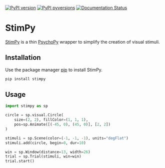 [![PyPI version](https://badge.fury.io/py/stimpy.svg)](https://pypi.python.org/pypi/stimpy)
[![PyPI pyversions](https://img.shields.io/pypi/pyversions/stimpy.svg)](https://pypi.python.org/pypi/stimpy)
[![Documentation Status](https://readthedocs.org/projects/stimpy/badge/?version=latest)](https://stimpy.readthedocs.io/en/latest/?badge=latest)
# StimPy

[StimPy](https://github.com/kclamar/stimpy) is a thin [PsychoPy](https://www.psychopy.org/) wrapper to simplify the creation of visual stimuli.

## Installation

Use the package manager [pip](https://pip.pypa.io/en/stable/) to install StimPy.

```bash
pip install stimpy
```

## Usage

```python
import stimpy as sp

circle = sp.visual.Circle(
    size=(2, 2), fillColor=(1, 1, 1),
    pos=sp.Animate([(-45, 0), (45, 0)], [2, 2])
)

stimuli = sp.Scene(color=(-1, -1, -1), units="degFlat")
stimuli.add(circle, begin=0, dur=10)

win = sp.Window(distance=13, width=26)
trial = sp.Trial(stimuli, win=win)
trial.start()
```
